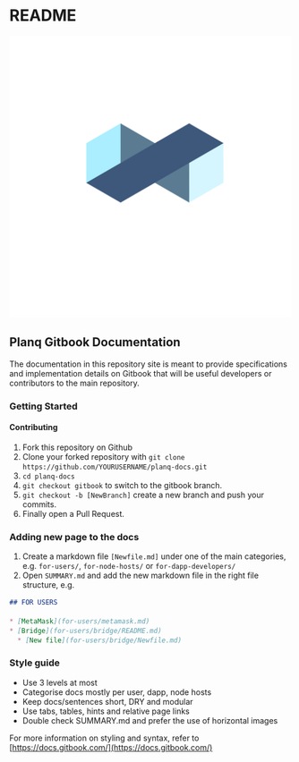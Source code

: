# README


![Planq Logo](../docs/.vuepress/public/planq.svg)


## Planq Gitbook Documentation

The documentation in this repository site is meant to provide specifications and implementation details on Gitbook that will be useful developers or contributors to the main repository.

### Getting Started

#### Contributing

1. Fork this repository on Github
2. Clone your forked repository with `git clone https://github.com/YOURUSERNAME/planq-docs.git`
3. `cd planq-docs`
4. `git checkout gitbook` to switch to the gitbook branch.
5. `git checkout -b [NewBranch]` create a new branch and push your commits.
6. Finally open a Pull Request.

### Adding new page to the docs

1. Create a markdown file `[Newfile.md]` under one of the main categories, e.g. `for-users/`, `for-node-hosts/` or `for-dapp-developers/`
2. Open `SUMMARY.md` and add the new markdown file in the right file structure, e.g.

```md
## FOR USERS

* [MetaMask](for-users/metamask.md)
* [Bridge](for-users/bridge/README.md)
  * [New file](for-users/bridge/Newfile.md)
```

### Style guide

* Use 3 levels at most
* Categorise docs mostly per user, dapp, node hosts
* Keep docs/sentences short, DRY and modular
* Use tabs, tables, hints and relative page links
* Double check SUMMARY.md and prefer the use of horizontal images

For more information on styling and syntax, refer to [https://docs.gitbook.com/](https://docs.gitbook.com/)
